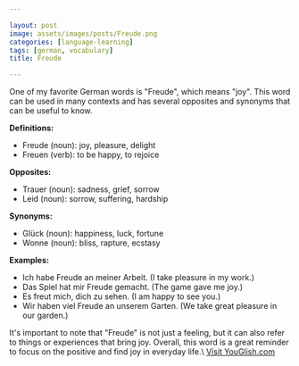 ```yaml
---

layout: post
image: assets/images/posts/Freude.png
categories: [language-learning]
tags: [german, vocabulary]
title: Freude

---
```


One of my favorite German words is "Freude", which means "joy". This word can be used in many contexts and has several opposites and synonyms that can be useful to know.

**Definitions:**

- Freude (noun): joy, pleasure, delight
- Freuen (verb): to be happy, to rejoice

**Opposites:**

- Trauer (noun): sadness, grief, sorrow
- Leid (noun): sorrow, suffering, hardship

**Synonyms:**

- Glück (noun): happiness, luck, fortune
- Wonne (noun): bliss, rapture, ecstasy

**Examples:**

- Ich habe Freude an meiner Arbeit. (I take pleasure in my work.)
- Das Spiel hat mir Freude gemacht. (The game gave me joy.)
- Es freut mich, dich zu sehen. (I am happy to see you.)
- Wir haben viel Freude an unserem Garten. (We take great pleasure in our garden.)

It's important to note that "Freude" is not just a feeling, but it can also refer to things or experiences that bring joy. Overall, this word is a great reminder to focus on the positive and find joy in everyday life.\ <a id="yg-widget-0" class="youglish-widget" data-query="Freude" data-lang="german" data-components="8412" data-auto-start="0" data-bkg-color="theme_light" data-title="How%20to%20pronounce%20Freude%20in%20German"  rel="nofollow" href="https://youglish.com">Visit YouGlish.com</a><script async src="https://youglish.com/public/emb/widget.js" charset="utf-8"></script>